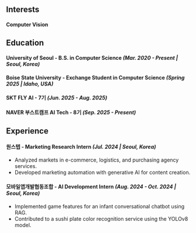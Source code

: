 ## Interests
#### Computer Vision

## Education
#### University of Seoul - B.S. in Computer Science _(Mar. 2020 - Present | Seoul, Korea)_ 
#### Boise State University - Exchange Student in Computer Science _(Spring 2025 | Idaho, USA)_
#### SKT FLY AI - 7기 _(Jun. 2025 - Aug. 2025)_
#### NAVER 부스트캠프 AI Tech - 8기 _(Sep. 2025 - Present)_

## Experience
#### 원스텝 - Marketing Research Intern _(Jul. 2024 | Seoul, Korea)_
-	Analyzed markets in e-commerce, logistics, and purchasing agency services.
-	Developed marketing automation with generative AI for content creation.
#### 모바일앱개발협동조합 - AI Development Intern _(Aug. 2024 - Oct. 2024 | Seoul, Korea)_
-	Implemented game features for an infant conversational chatbot using RAG.
-	Contributed to a sushi plate color recognition service using the YOLOv8 model.
